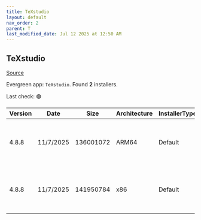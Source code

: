 ```yaml
---
title: TeXstudio
layout: default
nav_order: 2
parent: T
last_modified_date: Jul 12 2025 at 12:50 AM
---
```


## TeXstudio

[Source](https://www.texstudio.org/)

Evergreen app: `TeXstudio`. Found **2** installers.

Last check: 🟢

| Version | Date      | Size      | Architecture | InstallerType | Type | URI                                                                                                                                                                                                                    |
| ------- | --------- | --------- | ------------ | ------------- | ---- | ---------------------------------------------------------------------------------------------------------------------------------------------------------------------------------------------------------------------- |
| 4.8.8   | 11/7/2025 | 136001072 | ARM64        | Default       | exe  | [https://github.com/texstudio-org/texstudio/releases/download/4.8.8/texstudio-4.8.8-win-arm-qt6-signed.exe](https://github.com/texstudio-org/texstudio/releases/download/4.8.8/texstudio-4.8.8-win-arm-qt6-signed.exe) |
| 4.8.8   | 11/7/2025 | 141950784 | x86          | Default       | exe  | [https://github.com/texstudio-org/texstudio/releases/download/4.8.8/texstudio-4.8.8-win-qt6-signed.exe](https://github.com/texstudio-org/texstudio/releases/download/4.8.8/texstudio-4.8.8-win-qt6-signed.exe)         |
